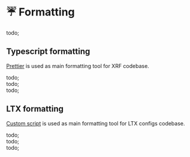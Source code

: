 # ☔️ Formatting

todo; <br/>

## Typescript formatting

[Prettier](https://prettier.io/) is used as main formatting tool for XRF codebase.

todo; <br/>
todo; <br/>
todo; <br/>

## LTX formatting

[Custom script](https://github.com/xray-forge/stalker-xrf-engine/tree/main/cli/format/README.md) is used as main formatting tool
for LTX configs codebase.

todo; <br/>
todo; <br/>
todo; <br/>
